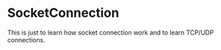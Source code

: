 # SocketConnection
This is just to learn how socket connection work and to learn TCP/UDP connections.
